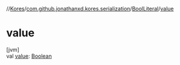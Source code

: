 //[Kores](../../../index.md)/[com.github.jonathanxd.kores.serialization](../index.md)/[BoolLiteral](index.md)/[value](value.md)

# value

[jvm]\
val [value](value.md): [Boolean](https://kotlinlang.org/api/latest/jvm/stdlib/kotlin/-boolean/index.html)
